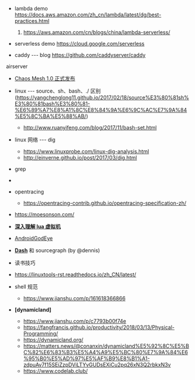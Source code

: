 - lambda demo
https://docs.aws.amazon.com/zh_cn/lambda/latest/dg/best-practices.html
    1. https://aws.amazon.com/cn/blogs/china/lambda-serverless/
- serverless demo
https://cloud.google.com/serverless


- caddy --- blog
  https://github.com/caddyserver/caddy

airserver



- [Chaos Mesh 1.0 正式发布](https://mp.weixin.qq.com/s/j043O5-uRTf-xetsetHczQ)

- linux --- source、sh、bash、./ 区别(https://yangchenglong11.github.io/2017/02/18/source%E3%80%81sh%E3%80%81bash%E3%80%81-%E6%89%A7%E8%A1%8C%E8%84%9A%E6%9C%AC%E7%9A%84%E5%8C%BA%E5%88%AB/)
  - http://www.ruanyifeng.com/blog/2017/11/bash-set.html

- linux 网络 --- dig
  - https://www.linuxprobe.com/linux-dig-analysis.html
  - http://einverne.github.io/post/2017/03/dig.html

- grep 
- 


- opentracing
  - https://opentracing-contrib.github.io/opentracing-specification-zh/
- https://moesonson.com/


- **[深入理解 lua 虚拟机](https://mp.weixin.qq.com/s/BFIBTkdHAy38FiNGiuLYbQ)**

- [AndroidGodEye](https://github.com/Kyson/AndroidGodEye)

- **[Dash]()** 和 sourcegraph (by @dennis)

- 读书技巧

- https://linuxtools-rst.readthedocs.io/zh_CN/latest/

- shell 规范
  - https://www.jianshu.com/p/161618366866


- **[dynamicland]**
  - https://www.jianshu.com/p/c7793b00f74e
  - https://fangfrancis.github.io/productivity/2018/03/13/Physical-Programming/
  - https://dynamicland.org/
  - https://matters.news/@conanxin/dynamicland%E5%92%8C%E5%BC%82%E6%83%B3%E5%A4%A9%E5%BC%80%E7%9A%84%E6%95%B0%E5%AD%97%E5%AF%B9%E8%B1%A1-zdpuAv7f15SEiZzpDViLTYvGUDsEXiCu2pq26xN3Q2rbkxN3v
  - https://www.codelab.club/